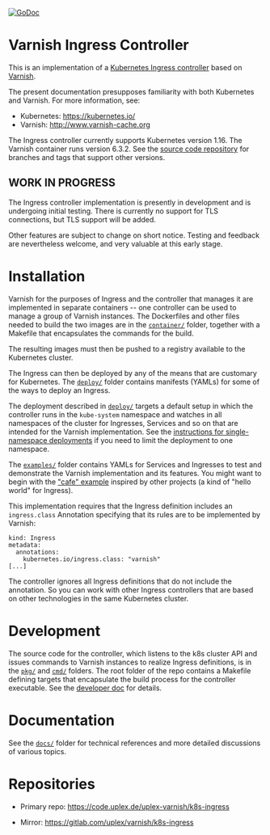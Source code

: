 [![GoDoc](https://img.shields.io/badge/godoc-reference-5272B4.svg)](https://godoc.org/code.uplex.de/uplex-varnish/k8s-ingress)

# Varnish Ingress Controller

This is an implementation of a [Kubernetes Ingress controller](https://kubernetes.io/docs/concepts/services-networking/ingress/)
based on [Varnish](http://www.varnish-cache.org).

The present documentation presupposes familiarity with both Kubernetes and
Varnish. For more information, see:

* Kubernetes: https://kubernetes.io/
* Varnish: http://www.varnish-cache.org

The Ingress controller currently supports Kubernetes version 1.16.
The Varnish container runs version 6.3.2. See the
[source code repository](#repositories) for branches and tags that
support other versions.

## WORK IN PROGRESS

The Ingress controller implementation is presently in development and
is undergoing initial testing. There is currently no support for TLS
connections, but TLS support will be added.

Other features are subject to change on short notice. Testing and
feedback are nevertheless welcome, and very valuable at this early
stage.

# Installation

Varnish for the purposes of Ingress and the controller that manages it
are implemented in separate containers -- one controller can be used
to manage a group of Varnish instances. The Dockerfiles and other
files needed to build the two images are in the
[``container/``](/container) folder, together with a Makefile that
encapsulates the commands for the build.

The resulting images must then be pushed to a registry available to
the Kubernetes cluster.

The Ingress can then be deployed by any of the means that are
customary for Kubernetes. The [``deploy/``](/deploy) folder contains
manifests (YAMLs) for some of the ways to deploy an Ingress.

The deployment described in [``deploy/``](/deploy) targets a default
setup in which the controller runs in the ``kube-system`` namespace
and watches in all namespaces of the cluster for Ingresses, Services
and so on that are intended for the Varnish implementation. See the
[instructions for single-namespace deployments](/examples/namespace)
if you need to limit the deployment to one namespace.

The [``examples/``](/examples) folder contains YAMLs for Services and
Ingresses to test and demonstrate the Varnish implementation and its
features. You might want to begin with the
["cafe" example](/examples/hello) inspired by other projects (a kind
of "hello world" for Ingress).

This implementation requires that the Ingress definition includes an
``ingress.class`` Annotation specifying that its rules are to be
implemented by Varnish:
```
kind: Ingress
metadata:
  annotations:
    kubernetes.io/ingress.class: "varnish"
[...]
```
The controller ignores all Ingress definitions that do not include the
annotation. So you can work with other Ingress controllers that are
based on other technologies in the same Kubernetes cluster.

# Development

The source code for the controller, which listens to the k8s cluster
API and issues commands to Varnish instances to realize Ingress
definitions, is in the [``pkg/``](/pkg) and [``cmd/``](/cmd)
folders. The root folder of the repo contains a Makefile defining
targets that encapsulate the build process for the controller
executable. See the [developer doc](/docs/dev.md) for details.

# Documentation

See the [``docs/``](/docs) folder for technical references and more
detailed discussions of various topics.

# Repositories

* Primary repo: https://code.uplex.de/uplex-varnish/k8s-ingress

* Mirror: https://gitlab.com/uplex/varnish/k8s-ingress
